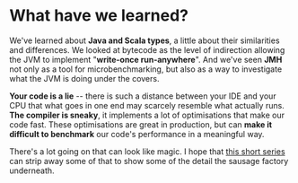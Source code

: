 # What have we learned?

We've learned about **Java and Scala types**, a little about their similarities and differences. We looked at bytecode as the level of indirection allowing the JVM to implement "**write-once run-anywhere**". And we've seen **JMH** not only as a tool for microbenchmarking, but also as a way to investigate what the JVM is doing under the covers.

**Your code is a lie** -- there is such a distance between your IDE and your CPU that what goes in one end may scarcely resemble what actually runs. **The compiler is sneaky**, it implements a lot of optimisations that make our code fast. These optimisations are great in production, but can **make it difficult to benchmark** our code's performance in a meaningful way.

There's a lot going on that can look like magic. I hope that [this short series](/just-in-time) can strip away some of that to show some of the detail the sausage factory underneath.
